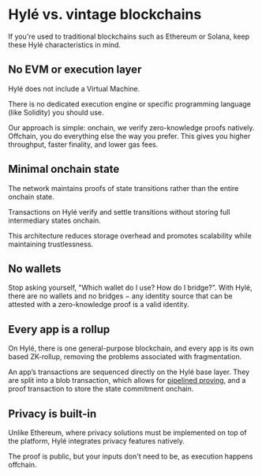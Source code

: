 # Hylé vs. vintage blockchains

If you're used to traditional blockchains such as Ethereum or Solana, keep these Hylé characteristics in mind.

## No EVM or execution layer

Hylé does not include a Virtual Machine.

There is no dedicated execution engine or specific programming language (like Solidity) you should use.

Our approach is simple: onchain, we verify zero-knowledge proofs natively. Offchain, you do everything else the way you prefer. This gives you higher throughput, faster finality, and lower gas fees.

## Minimal onchain state

The network maintains proofs of state transitions rather than the entire onchain state.

Transactions on Hylé verify and settle transitions without storing full intermediary states onchain.

This architecture reduces storage overhead and promotes scalability while maintaining trustlessness.

## No wallets

Stop asking yourself, "Which wallet do I use? How do I bridge?". With Hylé, there are no wallets and no bridges − any identity source that can be attested with a zero-knowledge proof is a valid identity.

## Every app is a rollup

On Hylé, there is one general-purpose blockchain, and every app is its own based ZK-rollup, removing the problems associated with fragmentation.

An app’s transactions are sequenced directly on the Hylé base layer. They are split into a blob transaction, which allows for [pipelined proving](https://docs.hyle.eu/developers/general-doc/pipelined-proving/), and a proof transaction to store the state commitment onchain.

## Privacy is built-in

Unlike Ethereum, where privacy solutions must be implemented on top of the platform, Hylé integrates privacy features natively.

The proof is public, but your inputs don't need to be, as execution happens offchain.
